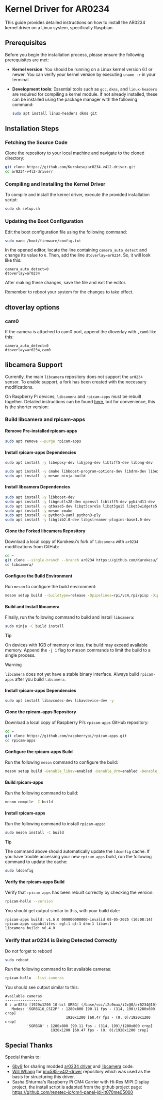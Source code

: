 # Kernel Driver for AR0234

This guide provides detailed instructions on how to install the AR0234 kernel driver on a Linux system, specifically Raspbian.

## Prerequisites

Before you begin the installation process, please ensure the following prerequisites are met:

- **Kernel version**: You should be running on a Linux kernel version 6.1 or newer. You can verify your kernel version by executing `uname -r` in your terminal.

- **Development tools**: Essential tools such as `gcc`, `dkms`, and `linux-headers` are required for compiling a kernel module. If not already installed, these can be installed using the package manager with the following command:
  
   ```bash 
   sudo apt install linux-headers dkms git
   ```
   
## Installation Steps

### Fetching the Source Code

Clone the repository to your local machine and navigate to the cloned directory:

```bash
git clone https://github.com/Kurokesu/ar0234-v4l2-driver.git
cd ar0234-v4l2-driver/
```

### Compiling and Installing the Kernel Driver

To compile and install the kernel driver, execute the provided installation script:

```bash 
sudo sh setup.sh
```

### Updating the Boot Configuration

Edit the boot configuration file using the following command:

```bash
sudo nano /boot/firmware/config.txt
```

In the opened editor, locate the line containing `camera_auto_detect` and change its value to `0`. Then, add the line `dtoverlay=ar0234`. So, it will look like this:

```
camera_auto_detect=0
dtoverlay=ar0234
```

After making these changes, save the file and exit the editor.

Remember to reboot your system for the changes to take effect.

## dtoverlay options

### cam0

If the camera is attached to cam0 port, append the dtoverlay with `,cam0` like this:  
```
camera_auto_detect=0
dtoverlay=ar0234,cam0
```

## libcamera Support

Currently, the main `libcamera` repository does not support the `ar0234` sensor. To enable support, a fork has been created with the necessary modifications.

On Raspberry Pi devices, `libcamera` and `rpicam-apps` must be rebuilt together. Detailed instructions can be found [here](https://www.raspberrypi.com/documentation/computers/camera_software.html#advanced-rpicam-apps), but for convenience, this is the shorter version:

### Build libcamera and rpicam-apps

#### Remove Pre-installed rpicam-apps
```bash
sudo apt remove --purge rpicam-apps
```

#### Install rpicam-apps Dependencies
```bash
sudo apt install -y libepoxy-dev libjpeg-dev libtiff5-dev libpng-dev
```

```bash
sudo apt install -y cmake libboost-program-options-dev libdrm-dev libexif-dev
sudo apt install -y meson ninja-build
```

#### Install libcamera Dependencies
```bash
sudo apt install -y libboost-dev
sudo apt install -y libgnutls28-dev openssl libtiff5-dev pybind11-dev
sudo apt install -y qtbase5-dev libqt5core5a libqt5gui5 libqt5widgets5
sudo apt install -y meson cmake
sudo apt install -y python3-yaml python3-ply
sudo apt install -y libglib2.0-dev libgstreamer-plugins-base1.0-dev
```

#### Clone the Forked libcamera Repository
Download a local copy of Kurokesu's fork of `libcamera` with `ar0234` modifications from GitHub:

```bash
cd ~
git clone --single-branch --branch ar0234 https://github.com/Kurokesu/libcamera.git
cd libcamera/
```

#### Configure the Build Environment
Run `meson` to configure the build environment:
```bash
meson setup build --buildtype=release -Dpipelines=rpi/vc4,rpi/pisp -Dipas=rpi/vc4,rpi/pisp -Dv4l2=enabled -Dgstreamer=enabled -Dtest=false -Dlc-compliance=disabled -Dcam=disabled -Dqcam=disabled -Ddocumentation=disabled -Dpycamera=enabled
```

#### Build and Install libcamera
Finally, run the following command to build and install `libcamera`:
```bash
sudo ninja -C build install
```

> [!TIP]
> On devices with 1GB of memory or less, the build may exceed available memory. Append the `-j 1` flag to meson commands to limit the build to a single process.

> [!WARNING]
> `libcamera` does not yet have a stable binary interface. Always build `rpicam-apps` after you build `libcamera`.

#### Install rpicam-apps Dependencies
```bash
sudo apt install libavcodec-dev libavdevice-dev -y
```

#### Clone the rpicam-apps Repository
Download a local copy of Raspberry Pi’s `rpicam-apps` GitHub repository:
```bash
cd ~
git clone https://github.com/raspberrypi/rpicam-apps.git
cd rpicam-apps
```

#### Configure the rpicam-apps Build
Run the following `meson` command to configure the build:
```bash
meson setup build -Denable_libav=enabled -Denable_drm=enabled -Denable_egl=enabled -Denable_qt=enabled -Denable_opencv=disabled -Denable_tflite=disabled -Denable_hailo=disabled
```

#### Build rpicam-apps
Run the following command to build:
```bash
meson compile -C build
```

#### Install rpicam-apps
Run the following command to install `rpicam-apps`:
```bash
sudo meson install -C build
```

> [!TIP]  
> The command above should automatically update the `ldconfig` cache. If you have trouble accessing your new `rpicam-apps` build, run the following command to update the cache:  
> ```bash
> sudo ldconfig
> ```

#### Verify the rpicam-apps Build
Verify that `rpicam-apps` has been rebuilt correctly by checking the version:

```bash
rpicam-hello --version
```

You should get output similar to this, with your build date:
```
rpicam-apps build: v1.6.0 000000000000-invalid 08-05-2025 (16:08:14)
rpicam-apps capabilites: egl:1 qt:1 drm:1 libav:1
libcamera build: v0.4.0
```

### Verify that ar0234 is Being Detected Correctly
Do not forget to reboot!
```bash
sudo reboot
```

Run the following command to list available cameras:
```bash
rpicam-hello --list-cameras
```

You should see output similar to this:
```
Available cameras
-----------------
0 : ar0234 [1920x1200 10-bit GRBG] (/base/soc/i2c0mux/i2c@0/ar0234@10)
   Modes: 'SGRBG10_CSI2P' : 1280x800 [90.11 fps - (314, 190)/1280x800 crop]
                            1920x1200 [60.47 fps - (0, 0)/1920x1200 crop]
          'SGRBG8' : 1280x800 [90.11 fps - (314, 190)/1280x800 crop]
                     1920x1200 [60.47 fps - (0, 0)/1920x1200 crop]
```

## Special Thanks

Special thanks to:
- [6by9](https://github.com/6by9) for sharing modded [ar0234 driver](https://github.com/6by9/linux/tree/rpi-6.12.y-ar0234) and [libcamera](https://github.com/6by9/libcamera/tree/ar0234) code.
- [Will Whang](https://github.com/will127534) for [imx585-v4l2-driver](https://github.com/will127534/imx585-v4l2-driver) repository which was used as the basis for structuring this driver.
- Sasha Shturma's Raspberry Pi CM4 Сarrier with Hi-Res MIPI Display project, the install script is adapted from the github project page: https://github.com/renetec-io/cm4-panel-jdi-lt070me05000
